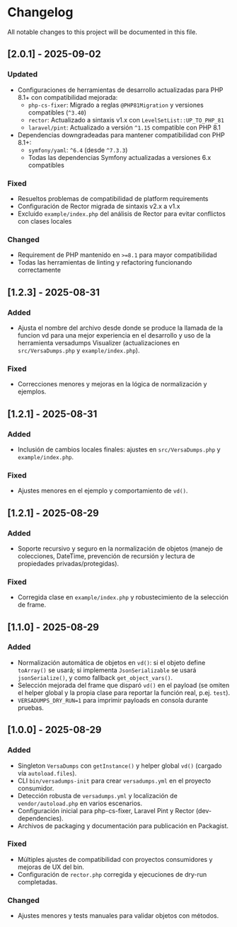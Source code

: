 # Changelog

All notable changes to this project will be documented in this file.

## [2.0.1] - 2025-09-02
### Updated
- Configuraciones de herramientas de desarrollo actualizadas para PHP 8.1+ con compatibilidad mejorada:
  - `php-cs-fixer`: Migrado a reglas `@PHP81Migration` y versiones compatibles (`^3.40`)
  - `rector`: Actualizado a sintaxis v1.x con `LevelSetList::UP_TO_PHP_81`
  - `laravel/pint`: Actualizado a versión `^1.15` compatible con PHP 8.1
- Dependencias downgradeadas para mantener compatibilidad con PHP 8.1+:
  - `symfony/yaml`: `^6.4` (desde `^7.3.3`)
  - Todas las dependencias Symfony actualizadas a versiones 6.x compatibles

### Fixed
- Resueltos problemas de compatibilidad de platform requirements
- Configuración de Rector migrada de sintaxis v2.x a v1.x
- Excluido `example/index.php` del análisis de Rector para evitar conflictos con clases locales

### Changed
- Requirement de PHP mantenido en `>=8.1` para mayor compatibilidad
- Todas las herramientas de linting y refactoring funcionando correctamente

## [1.2.3] - 2025-08-31
### Added
- Ajusta el nombre del archivo desde donde se produce la llamada de la funcion vd para una mejor experiencia en el desarrollo y uso de la herramienta versadumps Visualizer (actualizaciones en `src/VersaDumps.php` y `example/index.php`).

### Fixed
- Correcciones menores y mejoras en la lógica de normalización y ejemplos.

## [1.2.1] - 2025-08-31
### Added
- Inclusión de cambios locales finales: ajustes en `src/VersaDumps.php` y `example/index.php`.

### Fixed
- Ajustes menores en el ejemplo y comportamiento de `vd()`.

## [1.2.1] - 2025-08-29
### Added
- Soporte recursivo y seguro en la normalización de objetos (manejo de colecciones, DateTime, prevención de recursión y lectura de propiedades privadas/protegidas).

### Fixed
- Corregida clase en `example/index.php` y robustecimiento de la selección de frame.

## [1.1.0] - 2025-08-29
### Added
- Normalización automática de objetos en `vd()`: si el objeto define `toArray()` se usará; si implementa `JsonSerializable` se usará `jsonSerialize()`, y como fallback `get_object_vars()`.
- Selección mejorada del frame que disparó `vd()` en el payload (se omiten el helper global y la propia clase para reportar la función real, p.ej. `test`).
- `VERSADUMPS_DRY_RUN=1` para imprimir payloads en consola durante pruebas.

## [1.0.0] - 2025-08-29
### Added
- Singleton `VersaDumps` con `getInstance()` y helper global `vd()` (cargado vía `autoload.files`).
- CLI `bin/versadumps-init` para crear `versadumps.yml` en el proyecto consumidor.
- Detección robusta de `versadumps.yml` y localización de `vendor/autoload.php` en varios escenarios.
- Configuración inicial para php-cs-fixer, Laravel Pint y Rector (dev-dependencies).
- Archivos de packaging y documentación para publicación en Packagist.

### Fixed
- Múltiples ajustes de compatibilidad con proyectos consumidores y mejoras de UX del bin.
- Configuración de `rector.php` corregida y ejecuciones de dry-run completadas.



### Changed
- Ajustes menores y tests manuales para validar objetos con métodos.
